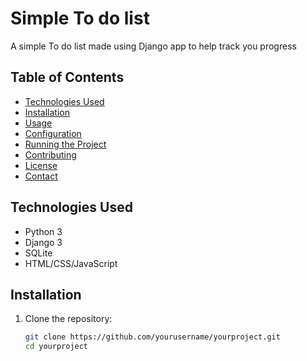 # Simple To do list

A simple To do list made using Django app to help track you progress

## Table of Contents

- [Technologies Used](#technologies-used)
- [Installation](#installation)
- [Usage](#usage)
- [Configuration](#configuration)
- [Running the Project](#running-the-project)
- [Contributing](#contributing)
- [License](#license)
- [Contact](#contact)



## Technologies Used

- Python 3
- Django 3
- SQLite
- HTML/CSS/JavaScript


## Installation

1. Clone the repository:
   ```bash
   git clone https://github.com/yourusername/yourproject.git
   cd yourproject
